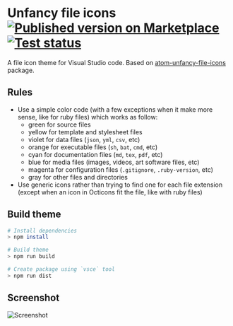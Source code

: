 # Unfancy file icons [![Published version on Marketplace][badge]][marketplace] [![Test status][gaBadge]][ga]

A file icon theme for Visual Studio code.
Based on [atom-unfancy-file-icons][atom-extension] package.

## Rules

- Use a simple color code (with a few exceptions when it make more sense,
  like for ruby files) which works as follow:
  - green for source files
  - yellow for template and stylesheet files
  - violet for data files (`json`, `yml`, `csv`, etc)
  - orange for executable files (`sh`, `bat`, `cmd`, etc)
  - cyan for documentation files (`md`, `tex`, `pdf`, etc)
  - blue for media files (images, videos, art software files, etc)
  - magenta for configuration files (`.gitignore`, `.ruby-version`, etc)
  - gray for other files and directories
- Use generic icons rather than trying to find one for each file extension
  (except when an icon in Octicons fit the file, like with ruby files)

## Build theme

```sh
# Install dependencies
> npm install

# Build theme
> npm run build

# Create package using `vsce` tool
> npm run dist
```

## Screenshot

![Screenshot][screenshot]

[atom-extension]: https://github.com/abe33/atom-unfancy-file-icons
[screenshot]: https://raw.githubusercontent.com/alexesprit/vscode-unfancy-file-icons/master/media/screenshot.png
[badge]: https://img.shields.io/visual-studio-marketplace/v/alexesprit.vscode-unfancy-file-icons
[marketplace]: https://marketplace.visualstudio.com/items?itemName=alexesprit.vscode-unfancy-file-icons
[ga]: https://github.com/alexesprit/vscode-unfancy-file-icons/actions/
[gaBadge]: https://img.shields.io/github/workflow/status/alexesprit/vscode-unfancy-file-icons/Test?label=test
